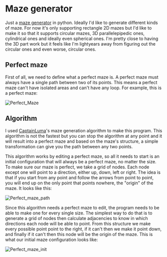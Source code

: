 # Maze generator
Just a <ins>maze generator</ins> in python. Ideally I'd like to generate different kinds of maze. For now it's only supporting rectangle 2D mazes but I'd like to make it so that it supports circular mazes, 3D parallelepipedic ones, cylindrical ones and ideally even spherical ones. I'm pretty close to having the 3D part work but it feels like I'm lightyears away from figuring out the circular ones and even worse, circular ones.

## Perfect maze
First of all, we need to define what a perfect maze is. A perfect maze must always have a single path between two of its points. This means a perfect maze can't have isolated areas and can't have any loop.
For example, this is a perfect maze:

![Perfect_Maze](https://github.com/user-attachments/assets/c1b779ed-7805-4ea5-ac77-61929b7e798c)

## Algorithm
I used [CaptainLuma](https://www.youtube.com/@captainluma7991)'s maze generation algorithm to make this program. This algorithm is not the fastest but you can stop the algorithm at any point and it will result into a perfect maze and based on the maze's structure, a simple transformation can give you the path between any two points.

This algorithm works by editing a perfect maze, so all it needs to start is an initial configuration that will always be a perfect maze, no matter the size. To make sure our maze is perfect, we take a grid of nodes. Each node except one will point to a direction, either up, down, left or right. The idea is that if you start from any point and follow the arrows from point to point, you will end up on the only point that points nowhere, the "origin" of the maze. It looks like this:

![Perfect_maze_path](https://github.com/user-attachments/assets/77c61e63-17b4-46c9-81e0-9f278e82f108)

Since this algorithm needs a perfect maze to edit, the program needs to be able to make one for every single size. The simplest way to do that is to generate a grid of nodes then calculate adjacencies to know in which directions each node will be able to point. From this structure we make every possible point point to the right, if it can't then we make it point down, and finally if it can't then this node will be the origin of the maze. This is what our initial maze configuration looks like:

![Perfect_maze_init](https://github.com/user-attachments/assets/b31b2888-aacc-45c4-ba4e-0bf33d8f1802)
